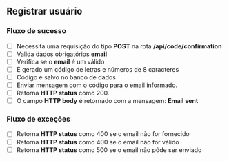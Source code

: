 ## Registrar usuário

### Fluxo de sucesso

 - [ ] Necessita uma requisição do tipo **POST** na rota **/api/code/confirmation**
 - [ ] Valida dados obrigatórios **email**
 - [ ] Verifica se o **email** é um válido
 - [ ] É gerado um código de letras e números de 8 caracteres
 - [ ] Código é salvo no banco de dados
 - [ ] Enviar mensagem com o código para o email informado.
 - [ ] Retorna **HTTP status** como 200.
 - [ ] O campo **HTTP body** é retornado com a mensagem: **Email sent**

### Fluxo de exceções

 - [ ] Retorna **HTTP status** como 400 se o email não for fornecido
 - [ ] Retorna **HTTP status** como 400 se o email não for válido
 - [ ] Retorna **HTTP status** como 500 se o email não pôde ser enviado
